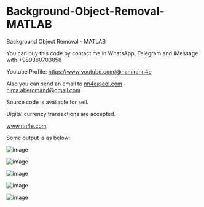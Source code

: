 # Background-Object-Removal-MATLAB
Background Object Removal - MATLAB

You can buy this code by contact me in WhatsApp, Telegram and iMessage with +989360703858

Youtube Profile: https://www.youtube.com/@namirann4e

Also you can send an email to nn4e@aol.com - nima.aberomand@gmail.com

Source code is available for sell.

Digital currency transactions are accepted.

www.nn4e.com

Some output is as below:

![image](https://github.com/user-attachments/assets/38210611-0a94-44f3-8707-ec7a8ab662ee)

![image](https://github.com/user-attachments/assets/656917c0-0b70-44a1-912e-16a76b71977b)

![image](https://github.com/user-attachments/assets/69b34bd4-508f-4db8-95e6-00c0dde35f13)

![image](https://github.com/user-attachments/assets/bedad030-f41f-49cf-8f99-778b48b50455)

![image](https://github.com/user-attachments/assets/37007200-7a69-41f1-aacf-cd006b984b9c)
